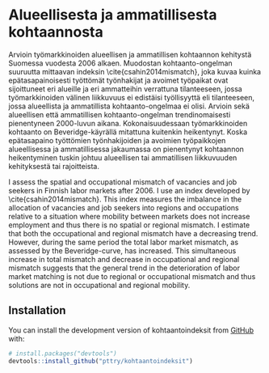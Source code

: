 
<!-- README.md is generated from README.Rmd. Please edit that file -->

# Alueellisesta ja ammatillisesta kohtaannosta

Arvioin työmarkkinoiden alueellisen ja ammatillisen kohtaannon kehitystä Suomessa vuodesta 2006 alkaen. Muodostan kohtaanto-ongelman suuruutta mittaavan indeksin \cite{csahin2014mismatch}, joka kuvaa kuinka epätasapainoisesti työttömät työnhakijat ja avoimet työpaikat ovat sijoittuneet eri alueille ja eri ammatteihin verrattuna tilanteeseen, jossa työmarkkinoiden välinen liikkuvuus ei edistäisi työllisyyttä eli tilanteeseen, jossa alueellista ja ammatillista kohtaanto-ongelmaa ei olisi. Arvioin sekä alueellisen että ammatillisen kohtaanto-ongelman trendinomaisesti pienentyneen 2000-luvun aikana. Kokonaisuudessaan työmarkkinoiden kohtaanto on Beveridge-käyrällä mitattuna kuitenkin heikentynyt. Koska epätasapaino työttömien työnhakijoiden ja avoimien työpaikkojen alueellisessa ja ammatillisessa jakaumassa on pienentynyt kohtaannon heikentyminen tuskin johtuu alueellisen tai ammatillisen liikkuvuuden kehityksestä tai rajoitteista. 

I assess the spatial and occupational mismatch of vacancies and job seekers in Finnish labor markets after 2006. I use an index developed by \cite{csahin2014mismatch}. This index measures the imbalance in the allocation of vacancies and job seekers into regions and occupations relative to a situation where mobility between markets does not increase employment and thus there is no spatial or regional mismatch. I estimate that both the occupational and regional mismatch have a decreasing trend. However, during the same period the total labor market mismatch, as assessed by the Beveridge-curve, has increased. This simultaneous increase in total mismatch and decrease in occupational and regional mismatch suggests that the general trend in the deterioration of labor market matching is not due to regional or occupational mismatch and thus solutions are not in occupational and regional mobility.

## Installation

You can install the development version of kohtaantoindeksit from
[GitHub](https://github.com/) with:

``` r
# install.packages("devtools")
devtools::install_github("pttry/kohtaantoindeksit")
```
